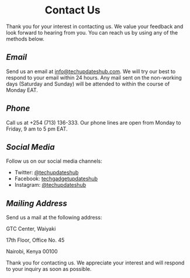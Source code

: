 # &nbsp;&nbsp;&nbsp;&nbsp;&nbsp;&nbsp;&nbsp;&nbsp;&nbsp;&nbsp;&nbsp;&nbsp;&nbsp;&nbsp;&nbsp;&nbsp;Contact Us

Thank you for your interest in contacting us. We value your feedback and look forward to hearing from you. You can reach us by using any of the methods below.

## *Email*

Send us an email at [info@techupdateshub.com](info@techupdateshub.com). We will try our best to respond to your email within 24 hours. Any mail sent on the non-working days (Saturday and Sunday) will be attended to within the course of Monday EAT.

## *Phone*

Call us at +254 (713) 136-333. Our phone lines are open from Monday to Friday, 9 am to 5 pm EAT.

## *Social Media*

Follow us on our social media channels:

- Twitter: [@techupdateshub](https://twitter.com/techupdateshub)
- Facebook: [techgadgetupdateshub](https://www.facebook.com/techgadgetupdateshub)
- Instagram: [@techupdateshub](https://www.instagram.com/techupdateshub)

## *Mailing Address*

Send us a mail at the following address:

GTC Center, Waiyaki

17th Floor, Office No. 45

Nairobi, Kenya 00100


Thank you for contacting us. We appreciate your interest and will respond to your inquiry as soon as possible.
